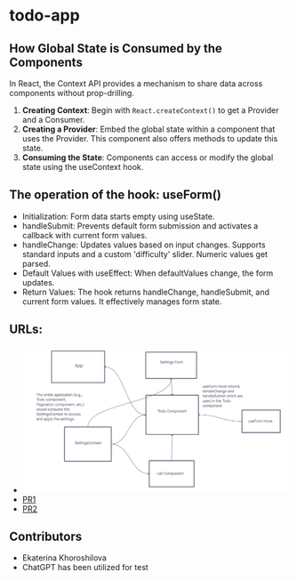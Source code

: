 # todo-app

## How Global State is Consumed by the Components

In React, the Context API provides a mechanism to share data across components without prop-drilling.

1. **Creating Context**: Begin with `React.createContext()` to get a Provider and a Consumer.
2. **Creating a Provider**: Embed the global state within a component that uses the Provider. This component also offers methods to update this state.
3. **Consuming the State**: Components can access or modify the global state using the useContext hook.

## The operation of the hook: useForm()

- Initialization: Form data starts empty using useState.
- handleSubmit: Prevents default form submission and activates a callback with current form values.
- handleChange: Updates values based on input changes. Supports standard inputs and a custom 'difficulty' slider. Numeric values get parsed.
- Default Values with useEffect: When defaultValues change, the form updates.
- Return Values: The hook returns handleChange, handleSubmit, and current form values. It effectively manages form state.

## URLs:

- ![UML](./public/todoapp.png)
- [PR1](https://github.com/KatKho/todo-app/pull/1)
- [PR2](https://github.com/KatKho/todo-app/pull/2)

## Contributors

- Ekaterina Khoroshilova
- ChatGPT has been utilized for test
  
